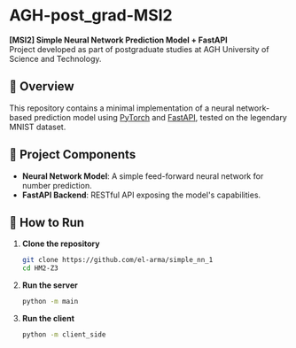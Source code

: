 # AGH-post_grad-MSI2

**[MSI2] Simple Neural Network Prediction Model + FastAPI**  
Project developed as part of postgraduate studies at AGH University of Science and Technology.

## 📌 Overview

This repository contains a minimal implementation of a neural network-based prediction model using [PyTorch](https://pytorch.org/) and [FastAPI](https://fastapi.tiangolo.com/), tested on the legendary MNIST dataset.

## 🧠 Project Components

- **Neural Network Model**: A simple feed-forward neural network for number prediction.
- **FastAPI Backend**: RESTful API exposing the model's capabilities.

## 🚀 How to Run

1. **Clone the repository**
   ```bash
   git clone https://github.com/el-arma/simple_nn_1
   cd HM2-Z3

2. **Run the server**
   ```bash 
   python -m main
   ```
3. **Run the client**
   ```bash 
   python -m client_side
   ```